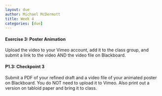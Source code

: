 ```yaml
---
layout: due
author: Michael McDermott
title: Week 4
categories: [due]
---
```

#### Exercise 3: Poster Animation
Upload the video to your Vimeo account, add it to the class group, and submit a link to the video AND the video file on Blackboard.

#### P1.3: Checkpoint 3
Submit a PDF of your refined draft and a video file of your animated poster on Blackboard. You do NOT need to upload it to Vimeo. Also print out a version on tabloid paper and bring it to class.
